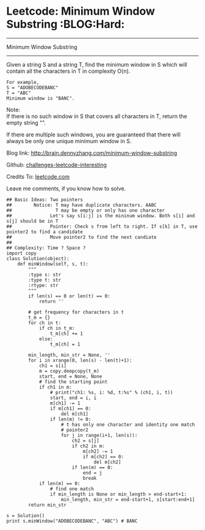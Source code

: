 # Leetcode: Minimum Window Substring     :BLOG:Hard:


---

Minimum Window Substring  

---

Given a string S and a string T, find the minimum window in S which will contain all the characters in T in complexity O(n).  

    For example,
    S = "ADOBECODEBANC"
    T = "ABC"
    Minimum window is "BANC".

Note:  
If there is no such window in S that covers all characters in T, return the empty string "".  

If there are multiple such windows, you are guaranteed that there will always be only one unique minimum window in S.  

Blog link: <http://brain.dennyzhang.com/minimum-window-substring>  

Github: [challenges-leetcode-interesting](https://github.com/DennyZhang/challenges-leetcode-interesting/tree/master/minimum-window-substring)  

Credits To: [leetcode.com](https://leetcode.com/problems/minimum-window-substring/description)  

Leave me comments, if you know how to solve.  

    ## Basic Ideas: Two pointers
    ##        Notice: T may have duplicate characters. AABC
    ##                T may be empty or only has one character
    ##              Let's say s[i:j] is the mininum window. Both s[i] and s[j] should be in T
    ##              Pointer: Check s from left to right. If s[k] in T, use pointer2 to find a candidate
    ##              Move pointer2 to find the next candiate
    ##
    ## Complexity: Time ? Space ?
    import copy
    class Solution(object):
        def minWindow(self, s, t):
            """
            :type s: str
            :type t: str
            :rtype: str
            """
            if len(s) == 0 or len(t) == 0:
                return ''
    
            # get frequency for characters in t
            t_m = {}
            for ch in t:
                if ch in t_m:
                    t_m[ch] += 1
                else:
                    t_m[ch] = 1
    
            min_length, min_str = None, ''
            for i in xrange(0, len(s) - len(t)+1):
                ch1 = s[i]
                m = copy.deepcopy(t_m)
                start, end = None, None
                # find the starting point
                if ch1 in m:
                    # print("ch1: %s, i: %d, t:%s" % (ch1, i, t))
                    start, end = i, i
                    m[ch1] -= 1
                    if m[ch1] == 0:
                        del m[ch1]
                    if len(m) != 0:
                        # t has only one character and identity one match
                        # pointer2
                        for j in range(i+1, len(s)):
                            ch2 = s[j]
                            if ch2 in m:
                                m[ch2] -= 1
                                if m[ch2] == 0:
                                    del m[ch2]
                            if len(m) == 0:
                                end = j
                                break
                if len(m) == 0:
                    # find one match
                    if min_length is None or min_length > end-start+1:
                        min_length, min_str = end-start+1, s[start:end+1]
            return min_str
    
    s = Solution()
    print s.minWindow("ADOBECODEBANC", "ABC") # BANC